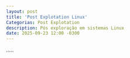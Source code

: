 ```yaml
---
layout: post
title: 'Post Explotation Linux'
Categorias: Post Explotation
description: Pós exploração em sistemas Linux
date: 2025-09-23 12:00 -0300
---
```

.....
